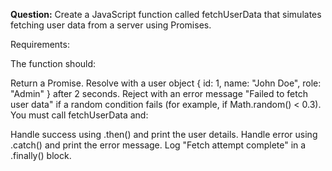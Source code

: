 **Question:**
Create a JavaScript function called fetchUserData that simulates fetching user data from a server using Promises.

Requirements:

The function should:

Return a Promise.
Resolve with a user object { id: 1, name: "John Doe", role: "Admin" } after 2 seconds.
Reject with an error message "Failed to fetch user data" if a random condition fails (for example, if Math.random() < 0.3).
You must call fetchUserData and:

Handle success using .then() and print the user details.
Handle error using .catch() and print the error message.
Log "Fetch attempt complete" in a .finally() block.